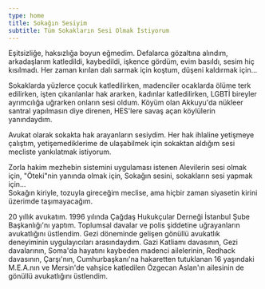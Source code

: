 ```yaml
---
type: home
title: Sokağın Sesiyim
subtitle: Tüm Sokakların Sesi Olmak İstiyorum
---
```


<p class="py-2">Eşitsizliğe, haksızlığa boyun eğmedim. Defalarca gözaltına alındım, arkadaşlarım katledildi, kaybedildi, işkence gördüm, evim basıldı, sesim hiç kısılmadı. Her zaman kırılan dalı sarmak için koştum, düşeni kaldırmak için...</p>
<p>Sokaklarda yüzlerce çocuk katledilirken, madenciler ocaklarda ölüme terk edilirken, işten çıkarılanlar hak ararken, kadınlar katledilirken, LGBTİ bireyler ayrımcılığa uğrarken onların sesi oldum. Köyüm olan Akkuyu'da nükleer santral yapılmasın diye direnen, HES'lere savaş açan köylülerin yanındaydım.</p>
<p>Avukat olarak sokakta hak arayanların sesiydim. Her hak ihlaline yetişmeye çalıştım, yetişemediklerime de ulaşabilmek için sokaktan aldığım sesi mecliste yankılatmak istiyorum.</p>
<p>Zorla hakim mezhebin sistemini uygulaması istenen Alevilerin sesi olmak için, "Öteki"nin yanında olmak için, Sokağın sesini, sokakların sesi yapmak için...<br>Sokağın kiriyle, tozuyla gireceğim meclise, ama hiçbir zaman siyasetin kirini üzerimde taşımayacağım.</p>
<p>20 yıllık avukatım. 1996 yılında Çağdaş Hukukçular Derneği İstanbul Şube Başkanlığı'nı yaptım. Toplumsal davalar ve polis şiddetine uğrayanların avukatlığını üstlendim. Gezi döneminde gelişen gönüllü avukatlık deneyiminin uygulayıcıları arasındaydım. Gazi Katliamı davasının, Gezi davalarının, Soma'da hayatını kaybeden madenci ailelerinin, Redhack davasının, Çarşı'nın, Cumhurbaşkanı'na hakaretten tutuklanan 16 yaşındaki M.E.A.nın ve Mersin'de vahşice katledilen Özgecan Aslan'ın ailesinin de gönüllü avukatlığını üstlendim.</p>
